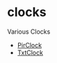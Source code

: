 # clocks
Various Clocks

- [PirClock](https://pirsquared.github.io/clocks/PirClock)
- [TxtClock](https://pirsquared.github.io/clocks/TxtClock)
